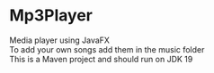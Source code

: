 # Mp3Player
Media player using JavaFX<br />
To add your own songs add them in the music folder<br />
This is a Maven project and should run on JDK 19
